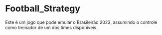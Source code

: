 # Football_Strategy
Este é um jogo que pode emular o Brasileirão 2023, assumindo o controle como treinador de um dos times disponiveis.
